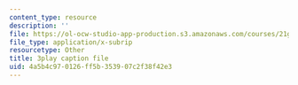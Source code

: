 ```yaml
---
content_type: resource
description: ''
file: https://ol-ocw-studio-app-production.s3.amazonaws.com/courses/21g-027-asia-in-the-modern-world-images-representations-fall-2016/4a5b4c970126ff5b353907c2f38f42e3_v1pwYnDe7dc.srt
file_type: application/x-subrip
resourcetype: Other
title: 3play caption file
uid: 4a5b4c97-0126-ff5b-3539-07c2f38f42e3
---
```

